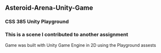 <h2> Asteroid-Arena-Unity-Game</h2>
<h3>CSS 385 Unity Playground </h3>
<h3> This is a scene I contributed to another assignment </h3>
<p> Game was built with Unity Game Engine in 2D using the Playground assests </p>

